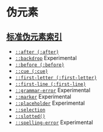 # 伪元素

## [标准伪元素索引](https://developer.mozilla.org/zh-CN/docs/Web/CSS/Pseudo-elements#标准伪元素索引)

- [`::after (:after)`](https://developer.mozilla.org/zh-CN/docs/Web/CSS/::after)
- [`::backdrop`](https://developer.mozilla.org/zh-CN/docs/Web/CSS/::backdrop) Experimental
- [`::before (:before)`](https://developer.mozilla.org/zh-CN/docs/Web/CSS/::before)
- [`::cue (:cue)`](https://developer.mozilla.org/zh-CN/docs/Web/CSS/::cue)
- [`::first-letter (:first-letter)`](https://developer.mozilla.org/zh-CN/docs/Web/CSS/::first-letter)
- [`::first-line (:first-line)`](https://developer.mozilla.org/zh-CN/docs/Web/CSS/::first-line)
- [`::grammar-error`](https://developer.mozilla.org/zh-CN/docs/Web/CSS/::grammar-error) Experimental
- [`::marker`](https://developer.mozilla.org/zh-CN/docs/Web/CSS/::marker) Experimental
- [`::placeholder`](https://developer.mozilla.org/zh-CN/docs/Web/CSS/::placeholder) Experimental
- [`::selection`](https://developer.mozilla.org/zh-CN/docs/Web/CSS/::selection)
- [`::slotted()`](https://developer.mozilla.org/zh-CN/docs/Web/CSS/::slotted)
- [`::spelling-error`](https://developer.mozilla.org/zh-CN/docs/Web/CSS/::spelling-error) Experimental

